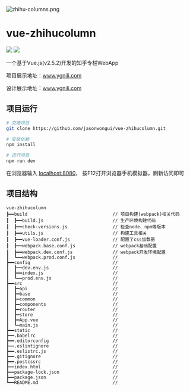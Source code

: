 ![zhihu-columns.png](http://upload-images.jianshu.io/upload_images/1158621-c2895c861d876ba8.png?imageMogr2/auto-orient/strip%7CimageView2/2/w/1240)

# vue-zhihucolumn 
[![](https://img.shields.io/badge/ZCOOL-%E6%B2%B9%E6%9F%91%E9%B8%9F%E6%A2%A8-yellow.svg)](http://www.zcool.com.cn/u/15243725) [![](https://img.shields.io/badge/WeChat-JASON%E6%B2%B9%E6%9F%91%E9%B8%9F%E6%A2%A8-green.svg)](https://www.jianshu.com/p/4f49400c4c91)

一个基于Vue.js(v2.5.2)开发的知乎专栏WebApp

项目展示地址：www.ygnili.com

设计展示地址：www.ygnili.com 

## 项目运行

``` bash
# 克隆项目
git clone https://github.com/jasonwongui/vue-zhihucolumn.git

# 安装依赖
npm install

# 运行项目
npm run dev
```
在浏览器输入 [localhost:8080](http://localhost:8080)，
按F12打开浏览器手机模拟器，刷新访问即可

## 项目结构
```
vue-zhihucolumn
┣━━build                                // 项目构建(webpack)相关代码
┃  ┣━━build.js                          // 生产环境构建代码
┃  ┣━━check-versions.js                 // 检查node、npm等版本               
┃  ┣━━utils.js                          // 构建工具相关
┃  ┣━━vue-loader.conf.js                // 配置了css加载器
┃  ┣━━webpack.base.conf.js              // webpack基础配置
┃  ┣━━webpack.dev.conf.js               // webpack开发环境配置
┃  ┗━━webpack.prod.conf.js              // 
┣━━config                               // 
┃  ┣━━dev.env.js                        // 
┃  ┣━━index.js                          // 
┃  ┗━━prod.env.js                       // 
┣━━src                                  // 
┃  ┣━api                                // 
┃  ┣━base                               // 
┃  ┣━common                             //
┃  ┣━components                         //
┃  ┣━router                             //
┃  ┣━store                              // 
┃  ┣━App.vue                            //
┃  ┗━main.js                            //
┣━━static                               //
┣━━.babelrc                             //
┣━━.editorconfig                        // 
┣━━.eslintignore                        //
┣━━.eslistrc.js                         //
┣━━.gitignore                           //
┣━━.postcssrc                           //
┣━━index.html                           //
┣━━package-lock.json                    //
┣━━package.json                         //
┗━━README.md                            //
```